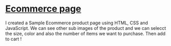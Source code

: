 # [Ecommerce page]([https://vignesh-1523.github.io/Hadrian-s_Space/](https://vignesh-1523.github.io/Ecommerce_Product_Page/))
I created a Sample Ecommerce product page using HTML, CSS and JavaScript. We can see other sub images of the product and we can selecct the size, color and also the number of items we want to purchase. Then add to cart !
